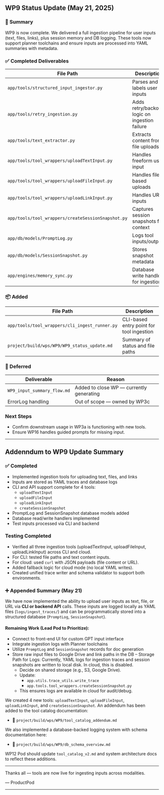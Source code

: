 ## WP9 Status Update (May 21, 2025)

### 🎯 Summary
WP9 is now complete. We delivered a full ingestion pipeline for user inputs (text, files, links), plus session memory and DB logging. These tools now support planner toolchains and ensure inputs are processed into YAML summaries with metadata.

### ✅ Completed Deliverables
| File Path | Description |
|-----------|-------------|
| `app/tools/structured_input_ingestor.py` | Parses and labels user inputs |
| `app/tools/retry_ingestion.py` | Adds retry/backoff logic on ingestion failure |
| `app/tools/text_extractor.py` | Extracts content from file uploads |
| `app/tools/tool_wrappers/uploadTextInput.py` | Handles freeform user input |
| `app/tools/tool_wrappers/uploadFileInput.py` | Handles file-based uploads |
| `app/tools/tool_wrappers/uploadLinkInput.py` | Handles URL inputs |
| `app/tools/tool_wrappers/createSessionSnapshot.py` | Captures session snapshots for context |
| `app/db/models/PromptLog.py` | Logs tool inputs/outputs |
| `app/db/models/SessionSnapshot.py` | Stores snapshot metadata |
| `app/engines/memory_sync.py` | Database write handler for ingestions |

### 📦 Added
| File Path | Description |
|-----------|-------------|
| `app/tools/tool_wrappers/cli_ingest_runner.py` | CLI-based entry point for tool ingestion |
| `project/build/wps/WP9/WP9_status_update.md` | Summary of status and file paths |

### 📄 Deferred
| Deliverable | Reason |
|-------------|--------|
| `WP9_input_summary_flow.md` | Added to close WP — currently generating |
| ErrorLog handling | Out of scope — owned by WP3c |

### Next Steps
- Confirm downstream usage in WP3a is functioning with new tools.
- Ensure WP16 handles guided prompts for missing input.

---

## Addenndum to WP9 Update Summary

### ✅ Completed
- Implemented ingestion tools for uploading text, files, and links
- Inputs are stored as YAML traces and database logs
- CLI and API support complete for 4 tools:
  - `uploadTextInput`
  - `uploadFileInput`
  - `uploadLinkInput`
  - `createSessionSnapshot`
- PromptLog and SessionSnapshot database models added
- Database read/write handlers implemented
- Test inputs processed via CLI and backend

### Testing Completed

- Verified all three ingestion tools (uploadTextInput, uploadFileInput, uploadLinkInput) across CLI and cloud.
- For CLI: tested file paths and text content inputs.
- For cloud: used `curl` with JSON payloads (file content or URL).
- Added fallback logic for cloud mode (no local YAML writes).
- Created unified trace writer and schema validator to support both environments.

### ➕ Appended Summary (May 21)
We have now implemented the ability to upload user inputs as text, file, or URL via **CLI or backend API** calls. These inputs are logged locally as YAML files (`logs/ingest_traces/`) and can be programmatically stored into a structured database (`PromptLog`, `SessionSnapshot`).

#### Remaining Work (Lead Pod to Prioritize):
- Connect to front-end UI for custom GPT input interface
- Integrate ingestion logs with Planner toolchains
- Utilize `PromptLog` and `SessionSnapshot` records for doc generation
- Store raw input files to Google Drive and link paths in the DB
– Storage Path for Logs: Currently, YAML logs for ingestion traces and session snapshots are written to local disk. In cloud, this is disabled.
  - Decide on shared storage (e.g., S3, Google Drive).
  - Update:
    - `app.utils.trace_utils.write_trace`
    - `app.tools.tool_wrappers.createSessionSnapshot.py`
  - This ensures logs are available in cloud for audit/debug.

We created 4 new tools: `uploadTextInput`, `uploadFileInput`, `uploadLinkInput`, and `createSessionSnapshot`. An addendum has been added to the tool catalog documentation:
- 📄 `project/build/wps/WP9/tool_catalog_addendum.md`

We also implemented a database-backed logging system with schema documentation here:
- 📄 `project/build/wps/WP9/db_schema_overview.md`

WP12 Pod should update `tool_catalog_v2.md` and system architecture docs to reflect these additions.

---

Thanks all — tools are now live for ingesting inputs across modalities.

— ProductPod

---